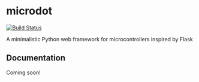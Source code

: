 # microdot
[![Build Status](https://travis-ci.org/miguelgrinberg/microdot.svg?branch=master)](https://travis-ci.org/miguelgrinberg/microdot)

A minimalistic Python web framework for microcontrollers inspired by Flask

## Documentation

Coming soon!